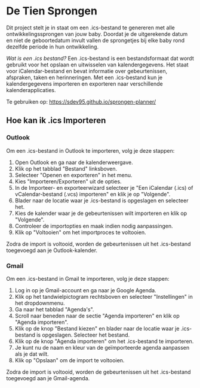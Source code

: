 # De Tien Sprongen
Dit project stelt je in staat om een .ics-bestand te genereren met alle ontwikkelingssprongen van jouw baby. Doordat je de uitgerekende datum en niet de geboortedatum invult vallen de sprongetjes bij elke baby rond dezelfde periode in hun ontwikkeling. 

*Wat is een .ics bestand?*
Een .ics-bestand is een bestandsformaat dat wordt gebruikt voor het opslaan en uitwisselen van kalendergegevens. Het staat voor iCalendar-bestand en bevat informatie over gebeurtenissen, afspraken, taken en herinneringen. Met een .ics-bestand kun je kalendergegevens importeren en exporteren naar verschillende kalenderapplicaties.

Te gebruiken op:
https://sdev95.github.io/sprongen-planner/

## Hoe kan ik .ics Importeren

###  Outlook
Om een .ics-bestand in Outlook te importeren, volg je deze stappen:

1. Open Outlook en ga naar de kalenderweergave.
2. Klik op het tabblad "Bestand" linksboven.
3. Selecteer "Openen en exporteren" in het menu.
4. Kies "Importeren/Exporteren" uit de opties.
5. In de Importeer- en exporteerwizard selecteer je "Een iCalendar (.ics) of vCalendar-bestand (.vcs) importeren" en klik je op "Volgende".
6. Blader naar de locatie waar je .ics-bestand is opgeslagen en selecteer het.
7. Kies de kalender waar je de gebeurtenissen wilt importeren en klik op "Volgende".
8. Controleer de importopties en maak indien nodig aanpassingen.
9. Klik op "Voltooien" om het importproces te voltooien.

Zodra de import is voltooid, worden de gebeurtenissen uit het .ics-bestand toegevoegd aan je Outlook-kalender.

### Gmail
Om een .ics-bestand in Gmail te importeren, volg je deze stappen:

1. Log in op je Gmail-account en ga naar je Google Agenda.
2. Klik op het tandwielpictogram rechtsboven en selecteer "Instellingen" in het dropdownmenu.
3. Ga naar het tabblad "Agenda's".
4. Scroll naar beneden naar de sectie "Agenda importeren" en klik op "Agenda importeren".
5. Klik op de knop "Bestand kiezen" en blader naar de locatie waar je .ics-bestand is opgeslagen. Selecteer het bestand.
6. Klik op de knop "Agenda importeren" om het .ics-bestand te importeren.
7. Je kunt nu de naam en kleur van de geïmporteerde agenda aanpassen als je dat wilt.
8. Klik op "Opslaan" om de import te voltooien.

Zodra de import is voltooid, worden de gebeurtenissen uit het .ics-bestand toegevoegd aan je Gmail-agenda.















